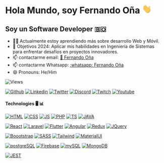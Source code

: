 # Hola Mundo, soy Fernando Oña <a title="Hi! 😊" href="https://www.youtube.com/@fernandoona3851" target="_blank"><img width="30" src="https://github.com/SatYu26/SatYu26/raw/master/Assets/Hi.gif" /></a>

## Soy un Software Developer 🇧🇴
- 👨‍💻 Actualmente estoy aprendiendo más sobre desarrollo Web y Móvil.
- 🥇 Objetivos 2024: Aplicar mis habilidades en Ingeniería de Sistemas para enfrentar desafíos en proyectos innovadores.
- 📫 contactarme email: [:email: Fernando Oña](mailto:fernandocarrasc590@gmail.com)
- 📫 contactarme Whatsapp: [:whatsapp: Fernando Oña](https://wa.me/59171029903?text=Hola%20Fernando%20te%20hablo%20por%20tu%20CV)
- 😄 Pronouns: He/Him

![Views](https://komarev.com/ghpvc/?username=cartory&color=blue&style=flat-square&label=PROFILE+VIEWS)

<!-- [![Reddit](https://img.shields.io/badge/Reddit-FF4500?style=for-the-badge&logo=reddit&logoColor=white)](https://www.reddit.com/user/Bardiesel) -->
[![Github](https://img.shields.io/badge/Github-FFFFFF?style=for-the-badge&logo=github&color=grey)](https://cartory.github.io/cari/)
[![Linkedin](https://img.shields.io/badge/Linkedin-0077B5?style=for-the-badge&logo=linkedin&logoColor=white)](https://www.linkedin.com/in/pedro-caricari-3816961b0/)
[![Twitter](https://img.shields.io/badge/Twitter-1DA1F2?style=for-the-badge&logo=twitter&logoColor=white)](https://twitter.com/cartoryy)
[![Discord](https://img.shields.io/badge/Discord-7289DA?style=for-the-badge&logo=discord&logoColor=white)](https://discord.gg/xstJ7Uen)
[![Twitch](https://img.shields.io/badge/twitch-9147FF?style=for-the-badge&logo=twitch&logoColor=white)](https://www.twitch.tv/cartoryy)
[![Youtube](https://img.shields.io/badge/-youtube-61DAFB?logo=youtube&style=for-the-badge&color=red)](https://www.youtube.com/channel/UCQu3fZWiFFybOE4T9AJXC7A)
<!-- [![Reddit](https://img.shields.io/badge/Reddit-FF4500?style=for-the-badge&logo=reddit&logoColor=white)](https://www.reddit.com/user/Bardiesel) -->
#### Technologies 🖥️ 📊
[![HTML](https://img.shields.io/badge/HTML5-E34F26?style=for-the-badge&logo=html5&logoColor=white)](https://devdocs.io/html/)
[![CSS](https://img.shields.io/badge/CSS3-1572B6?style=for-the-badge&logo=css3&logoColor=white)](https://devdocs.io/css/)
[![JS](https://img.shields.io/badge/JavaScript-F7DF1E?style=for-the-badge&logo=javascript&logoColor=black)](https://devdocs.io/javascript/)
[![PHP](https://img.shields.io/badge/PHP-777BB4?style=for-the-badge&logo=php&logoColor=white)](https://www.php.net)
[![TS](https://img.shields.io/badge/TypeScript-007ACC?style=for-the-badge&logo=typescript&logoColor=white)](https://devdocs.io/typescript/)
[![JAVA](https://img.shields.io/badge/Java-ED8B00?style=for-the-badge&logo=java&logoColor=white)](https://www.java.com/en/)
<!-- ![image](https://img.shields.io/badge/Python-3776AB?style=for-the-badge&logo=python&logoColor=white) -->
[![React](https://img.shields.io/badge/React-0081CB?style=for-the-badge&logo=react)](https://reactjs.org)
[![Laravel](https://img.shields.io/badge/Laravel-FF2D20?style=for-the-badge&logo=laravel&logoColor=white)](https://laravel.com)
[![Flutter](https://img.shields.io/badge/-flutter-61DAFB?logo=flutter&style=for-the-badge&color=blue)](https://flutter.dev/)
[![Angular](https://img.shields.io/badge/-angular-61DAFB?logo=angular&style=for-the-badge&color=red)](https://angular.io)
[![Redux](https://img.shields.io/badge/Redux-593D88?style=for-the-badge&logo=redux&logoColor=white)](https://redux.js.org)
[![JQuery](https://img.shields.io/badge/jQuery-0769AD?style=for-the-badge&logo=jquery&logoColor=white)](https://jquery.com)
<!-- ![image](https://img.shields.io/badge/Python-3776AB?style=for-the-badge&logo=python&logoColor=white) -->
[![Boootstrap](https://img.shields.io/badge/Bootstrap-563D7C?style=for-the-badge&logo=bootstrap&logoColor=white)](https://getbootstrap.com)
[![SASS](https://img.shields.io/badge/Sass-CC6699?style=for-the-badge&logo=sass&logoColor=white)](https://sass-lang.com)
[![Tailwind](https://img.shields.io/badge/Tailwind_CSS-38B2AC?style=for-the-badge&logo=tailwind-css&logoColor=white)](https://tailwindcss.com)
[![MaterialUI](https://img.shields.io/badge/Material--UI-0081CB?style=for-the-badge&logo=material-ui&logoColor=white)](https://material-ui.com)
<!-- ![image](https://img.shields.io/badge/Python-3776AB?style=for-the-badge&logo=python&logoColor=white) -->
[![postgreSQL](https://img.shields.io/badge/PostgreSQL-316192?style=for-the-badge&logo=postgresql&logoColor=white)](https://www.postgresql.org)
[![Firebase](https://img.shields.io/badge/-firebase-61DAFB?logo=firebase&style=for-the-badge&color=grey)](https://firebase.google.com)
[![mySQL](https://img.shields.io/badge/MySQL-0077B5?style=for-the-badge&logo=mysql&logoColor=white)](https://www.mysql.com)
[![MongoDB](https://img.shields.io/badge/-mongodb-61DAFB?logo=mongodb&style=for-the-badge&color=white)](https://www.mongodb.com)
<!-- ![image](https://img.shields.io/badge/Python-3776AB?style=for-the-badge&logo=python&logoColor=white) -->
[![JEST](https://img.shields.io/badge/Jest-C21325?style=for-the-badge&logo=jest&logoColor=white)](https://jestjs.io)
<!-- ![image](https://img.shields.io/badge/Python-3776AB?style=for-the-badge&logo=python&logoColor=white) -->
